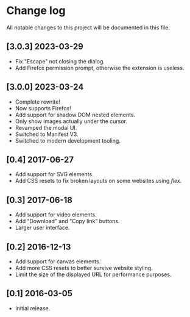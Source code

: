 # Change log

All notable changes to this project will be documented in this file.

## [3.0.3] 2023-03-29

- Fix "Escape" not closing the dialog.
- Add Firefox permission prompt, otherwise the extension is useless.

## [3.0.0] 2023-03-24

- Complete rewrite!
- Now supports Firefox!
- Add support for shadow DOM nested elements.
- Only show images actually under the cursor.
- Revamped the modal UI.
- Switched to Manifest V3.
- Switched to modern development tooling.

## [0.4] 2017-06-27

- Add support for SVG elements.
- Add CSS resets to fix broken layouts on some websites using *flex*.

## [0.3] 2017-06-18

- Add support for video elements.
- Add “Download” and “Copy link” buttons.
- Larger user interface.

## [0.2] 2016-12-13

- Add support for canvas elements.
- Add more CSS resets to better survive website styling.
- Limit the size of the displayed URL for performance purposes.

## [0.1] 2016-03-05

- Initial release.

